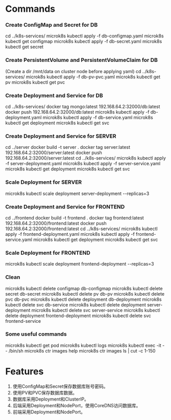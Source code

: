 # Commands
### Create ConfigMap and Secret for DB
cd ../k8s-services/
microk8s kubectl apply -f db-configmap.yaml
microk8s kubectl get configmap
microk8s kubectl apply -f db-secret.yaml
microk8s kubectl get secret
### Create PersistentVolume and PersistentVolumeClaim for DB
(Create a dir /mnt/data on cluster node before applying yaml)
cd ../k8s-services/
microk8s kubectl apply -f db-pv-pvc.yaml
microk8s kubectl get pv
microk8s kubectl get pvc
### Create Deployment and Service for DB
cd ../k8s-services/
docker tag mongo:latest 192.168.64.2:32000/db:latest
docker push 192.168.64.2:32000/db:latest
microk8s kubectl apply -f db-deployment.yaml
microk8s kubectl apply -f db-service.yaml
microk8s kubectl get deployment
microk8s kubectl get svc
### Create Deployment and Service for SERVER
cd ../server
docker build -t server .
docker tag server:latest 192.168.64.2:32000/server:latest
docker push 192.168.64.2:32000/server:latest
cd ../k8s-services/
microk8s kubectl apply -f server-deployment.yaml
microk8s kubectl apply -f server-service.yaml
microk8s kubectl get deployment
microk8s kubectl get svc
### Scale Deployment for SERVER
microk8s kubectl scale deployment server-deployment --replicas=3
### Create Deployment and Service for FRONTEND
cd ../frontend
docker build -t frontend .
docker tag frontend:latest 192.168.64.2:32000/frontend:latest
docker push 192.168.64.2:32000/frontend:latest
cd ../k8s-services/
microk8s kubectl apply -f frontend-deployment.yaml
microk8s kubectl apply -f frontend-service.yaml
microk8s kubectl get deployment
microk8s kubectl get svc
### Scale Deployment for FRONTEND
microk8s kubectl scale deployment frontend-deployment --replicas=3
### Clean
microk8s kubectl delete configmap db-configmap
microk8s kubectl delete secret db-secret
microk8s kubectl delete pv db-pv
microk8s kubectl delete pvc db-pvc
microk8s kubectl delete deployment db-deployment
microk8s kubectl delete svc db-service
microk8s kubectl delete deployment server-deployment
microk8s kubectl delete svc server-service
microk8s kubectl delete deployment frontend-deployment
microk8s kubectl delete svc frontend-service
### Some useful commands
microk8s kubectl get pod
microk8s kubectl logs <pod>
microk8s kubectl exec -it <pod> -- /bin/sh
microk8s ctr images help
microk8s ctr images ls | cut -c 1-150

# Features
1. 使用ConfigMap和Secret保存数据库账号密码。
2. 使用PV和PVC保存数据库数据。
3. 数据库采用Deployment和ClusterIP。
4. 后端采用Deployment和NodePort，使用CoreDNS访问数据库。
5. 前端采用Deployment和NodePort。
